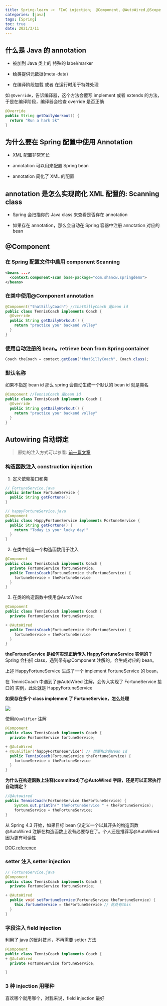 ```yaml
---
title: Spring-learn -> 「IoC injection」 @Component, @AutoWired,@Scope
categories: [java]
tags: [Spring]
toc: true
date: 2021/3/11
---
```


## 什么是 Java 的 annotation

- 被加到 Java 类上的 特殊的 label/marker

* 给类提供元数据(meta-data)

- 在编译阶段加载 或者 在运行时用于特殊处理

如 `@Override`，告诉编译器，这个方法会覆写 implement 或者 extends 的方法，于是在编译阶段，编译器会检查 override 是否正确

 <!--more--> 
```java
@Override
public String getDailyWorkout() {
  return "Run a hark 5k"
}
```

## 为什么要在 Spring 配置中使用 Annotation

- XML 配置非常冗长

- annotation 可以用来配置 Spring bean

* annotation 简化了 XML 的配置

## annotation 是怎么实现简化 XML 配置的: Scanning class

- Spring 会扫描你的 Java class 来查看是否存在 annotation

* 如果存在 annotation，那么会自动在 Spring 容器中注册 annotation 对应的 bean

## @Component

### 在 Spring 配置文件中启用 component Scanning

```xml
<beans ...>
  <context:component-scan base-package="com.shancw.springdemo">
</beans>
```

### 在类中使用@Component annotation

```java
@Component("thatSillyCoach") //thatSillyCoach 是bean id
public class TennisCoach implements Coach {
  @Override
  public String getDailyWorkout() {
    return "practice your backend volley"
  }
}
```

### 使用自动注册的 bean。retrieve bean from Spring container

```java
Coach theCoach = context.getBean("thatSillyCoach", Coach.class);
```

### 默认名称

如果不指定 bean id 那么 spring 会自动生成一个默认的 bean id 就是类名

```java
@Component //TennisCoach 是bean id
public class TennisCoach implements Coach {
  @Override
  public String getDailyWorkout() {
    return "practice your backend volley"
  }
}
```

## Autowiring 自动绑定

> 原始的注入方式可以参看: [前一篇文章](http://blog.limiaomiao.site/2021/03/08/udemy-java-spring-beans/)

### 构造函数注入 construction injection

1. 定义依赖接口和类

```java
// FortuneService.java
public interface FortuneService {
  public String getFortune();
}

// happyFortuneService.java
@Component
public class HappyFortuneService implements FortuneService {
  public String getFortune() {
    return "Today is your lucky day!"
  }
}
```

2. 在类中创造一个构造函数用于注入

```java
@Component
public class TennisCoach implements Coach {
  private FortuneService fortuneService;
  public TennisCoach(FortuneService theFortuneService) {
    fortuneService = theFortuneService
  }
}
```

3. 在类的构造函数中使用@AutoWired

```java
@Component
public class TennisCoach implements Coach {
  private FortuneService fortuneService;

+ @AutoWired
  public TennisCoach(FortuneService theFortuneService) {
    fortuneService = theFortuneService
  }
}
```

**theFortuneService 是如何实现正确传入 HappyFortuneService 实例的？**
Spring 会扫描 class，遇到带有@Component 注解的，会生成对应的 bean。

上述 HappyFortuneService 生成了一个 implement FortuneService
的 bean，

在 TennisCoach 中遇到了@AutoWired 注解，会传入实现了 FortuneService 接口的 实例，此处就是 HappyFortuneService

**如果存在多个 class implement 了 FortuneService，怎么处理**

<img src="multi-implements.png" />

使用`@Qualifier` 注解

```java
@Component
public class TennisCoach implements Coach {
  private FortuneService fortuneService;

+ @AutoWired
+ @Qualifier('happyFortuneService') // 想要指定的Bean Id
  public TennisCoach(FortuneService theFortuneService) {
    fortuneService = theFortuneService
  }
}
```

**为什么在构造函数上注释(committed)了@AutoWired 字段，还是可以正常执行自动绑定？**

```java
//@Autowired
public TennisCoach(FortuneService theFortuneService) {
    System.out.println(" theFortuneService " + theFortuneService);
    fortuneService = theFortuneService;
}
```

从 Spring 4.3 开始，如果目标 bean 仅定义一个以其开头的构造函数 @AutoWired 注解在构造函数上没有必要存在了。个人还是推荐写@AutoWired 因为更有可读性

[DOC reference](https://docs.spring.io/spring-framework/docs/current/reference/html/core.html#beans-autowired-annotation)

### setter 注入 setter injection

```java
// FortuneService.java
@Component
public class TennisCoach implements Coach {
  private FortuneService fortuneService;

+ @AutoWired
  public void setFortuneService(FortuneService theFortuneService) {
    this.fortuneService = theFortuneService // 此处有this
  }
}
```

### 字段注入 field injection

利用了 java 的反射技术，不再需要 setter 方法

```java
@Component
public class TennisCoach implements Coach {
+ @AutoWired
  private FortuneService fortuneService;

}
```

### 3 种 injection 用哪种

喜欢哪个就用哪个，对我来说，field injection 最好
